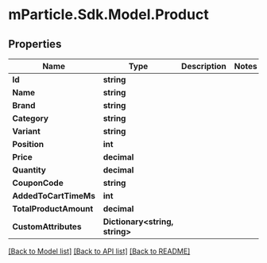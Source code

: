 # mParticle.Sdk.Model.Product
## Properties

Name | Type | Description | Notes
------------ | ------------- | ------------- | -------------
**Id** | **string** |  | 
**Name** | **string** |  | 
**Brand** | **string** |  | 
**Category** | **string** |  | 
**Variant** | **string** |  | 
**Position** | **int** |  | 
**Price** | **decimal** |  | 
**Quantity** | **decimal** |  | 
**CouponCode** | **string** |  | 
**AddedToCartTimeMs** | **int** |  | 
**TotalProductAmount** | **decimal** |  | 
**CustomAttributes** | **Dictionary&lt;string, string&gt;** |  | 

[[Back to Model list]](../README.md#documentation-for-models) [[Back to API list]](../README.md#documentation-for-api-endpoints) [[Back to README]](../README.md)

